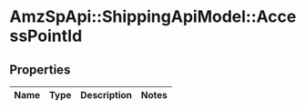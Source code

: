 # AmzSpApi::ShippingApiModel::AccessPointId

## Properties
Name | Type | Description | Notes
------------ | ------------- | ------------- | -------------

